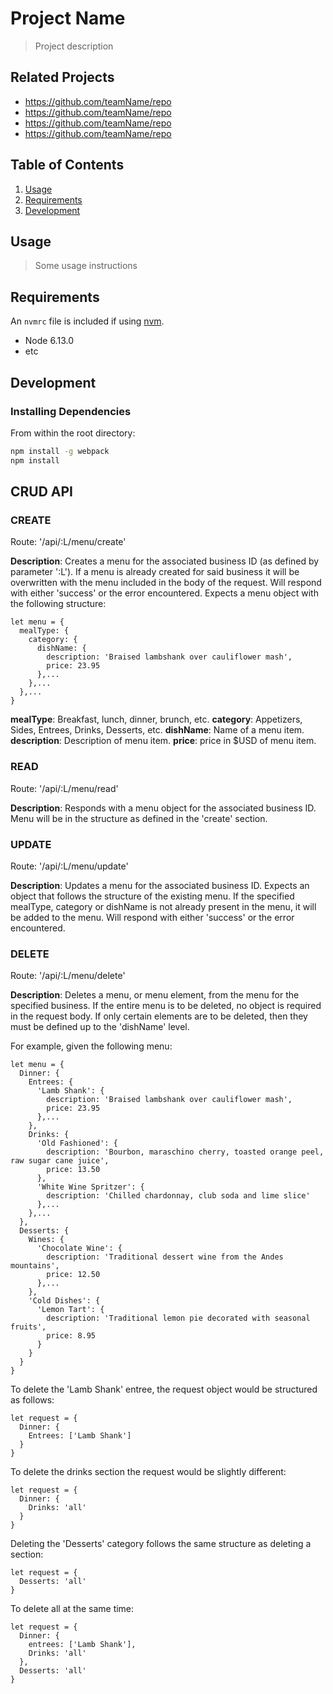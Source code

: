 # Project Name

> Project description

## Related Projects

  - https://github.com/teamName/repo
  - https://github.com/teamName/repo
  - https://github.com/teamName/repo
  - https://github.com/teamName/repo

## Table of Contents

1. [Usage](#Usage)
1. [Requirements](#requirements)
1. [Development](#development)

## Usage

> Some usage instructions

## Requirements

An `nvmrc` file is included if using [nvm](https://github.com/creationix/nvm).

- Node 6.13.0
- etc

## Development

### Installing Dependencies

From within the root directory:

```sh
npm install -g webpack
npm install
```
## CRUD API

### CREATE

Route: '/api/:L/menu/create'

  **Description**: Creates a menu for the associated business ID (as defined by parameter ':L').
               If a menu is already created for said business it will be overwritten with the menu
               included in the body of the request.
               Will respond with either 'success' or the error encountered.
               Expects a menu object with the following structure:

    let menu = { 
      mealType: {
        category: {
          dishName: {
            description: 'Braised lambshank over cauliflower mash',
            price: 23.95
          },...
        },...
      },...
    }

**mealType**: Breakfast, lunch, dinner, brunch, etc.
**category**: Appetizers, Sides, Entrees, Drinks, Desserts, etc.
**dishName**: Name of a menu item.
**description**: Description of menu item.
**price**: price in $USD of menu item.

### READ

Route: '/api/:L/menu/read'

  **Description**: Responds with a menu object for the associated business ID.
               Menu will be in the structure as defined in the 'create' section.

### UPDATE

Route: '/api/:L/menu/update'

  **Description**: Updates a menu for the associated business ID. 
               Expects an object that follows the structure of the existing menu.
               If the specified mealType, category or dishName is not already present
               in the menu, it will be added to the menu.
               Will respond with either 'success' or the error encountered.

### DELETE

Route: '/api/:L/menu/delete'

  **Description**: Deletes a menu, or menu element, from the menu for the specified business.
               If the entire menu is to be deleted, no object is required in the request body.
               If only certain elements are to be deleted, then they must be defined up to the 'dishName' level.

For example, given the following menu:

    let menu = {
      Dinner: {
        Entrees: {
          'Lamb Shank': {
            description: 'Braised lambshank over cauliflower mash',
            price: 23.95
          },...
        },
        Drinks: {
          'Old Fashioned': {
            description: 'Bourbon, maraschino cherry, toasted orange peel, raw sugar cane juice',
            price: 13.50
          },
          'White Wine Spritzer': {
            description: 'Chilled chardonnay, club soda and lime slice'
          },...
        },...
      },
      Desserts: {
        Wines: {
          'Chocolate Wine': {
            description: 'Traditional dessert wine from the Andes mountains',
            price: 12.50
          },...
        },
        'Cold Dishes': {
          'Lemon Tart': {
            description: 'Traditional lemon pie decorated with seasonal fruits',
            price: 8.95
          }
        }
      }
    }


To delete the 'Lamb Shank' entree, the request object would be structured as follows:

    let request = {
      Dinner: {
        Entrees: ['Lamb Shank']
      }
    }

To delete the drinks section the request would be slightly different:

    let request = {
      Dinner: {
        Drinks: 'all'
      }
    }

Deleting the 'Desserts' category follows the same structure as deleting a section:

    let request = {
      Desserts: 'all'
    }

To delete all at the same time:

    let request = {
      Dinner: {
        entrees: ['Lamb Shank'],
        Drinks: 'all'
      },
      Desserts: 'all'
    }